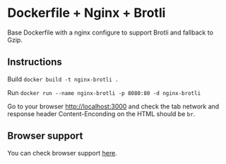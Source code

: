 # Dockerfile + Nginx + Brotli

Base Dockerfile with a nginx configure to support Brotli and fallback to Gzip.

## Instructions

Build `docker build -t nginx-brotli .`

Run `docker run --name nginx-brotli -p 8080:80 -d nginx-brotli`

Go to your browser [http://localhost:3000](http://localhost:3000) and check the tab network and response header Content-Enconding on the HTML should be `br`.

## Browser support

You can check browser support [here](http://caniuse.com/#search=brotli).
